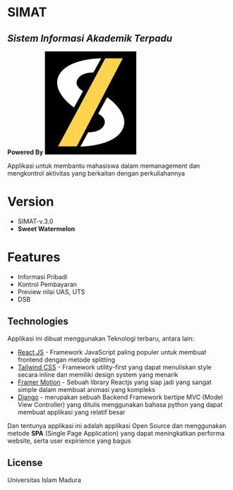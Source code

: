# SIMAT
## _Sistem Informasi Akademik Terpadu_

**Powered By** ![Alt text](https://raw.githubusercontent.com/AlvinSetyaPranata/alvinsetyaportfolio/master/public/logo%201.png)

Applikasi untuk membantu mahasiswa dalam memanagement dan mengkontrol aktivitas yang berkaitan dengan perkuliahannya

# Version
- SIMAT-v.3.0
- **Sweet Watermelon**

# Features
- Informasi Pribadi
- Kontrol Pembayaran
- Preview nilai UAS, UTS
- DSB

## Technologies

Applikasi ini dibuat menggunakan Teknologi terbaru, antara lain:

- [React JS] - Framework JavaScript paling populer untuk membuat frontend dengan metode splitting
- [Tailwind CSS] - Framework utility-first yang dapat menuliskan style secara inline dan memiliki design system yang menarik
- [Framer Motion] - Sebuah library Reactjs yang siap jadi yang sangat simple dalam membuat animasi yang kompleks
- [Django] - merupakan sebuah Backend Framework bertipe MVC (Model View Controller) yang ditulis menggunakan bahasa python yang dapat membuat applikasi yang relatif besar

Dan tentunya applikasi ini adalah applikasi Open Source dan menggunakan metode **SPA** (Single Page Application) yang dapat meningkatkan performa website, serta user expirience yang bagus

## License

Universitas Islam Madura

 [React JS]: <https://reactjs.org>
 [Tailwind CSS]: <https://tailwindcss.com>
 [Framer Motion]: <https://framer.com>
 [Django]: <https://www.djangoproject.com/>
  


